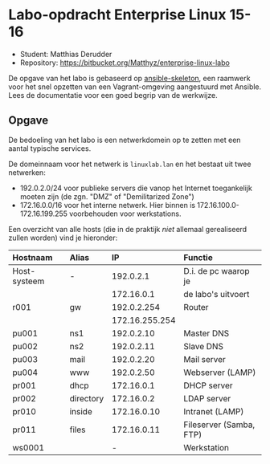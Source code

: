 # Labo-opdracht Enterprise Linux 15-16

- Student: Matthias Derudder
- Repository: https://bitbucket.org/Matthyz/enterprise-linux-labo

De opgave van het labo is gebaseerd op [ansible-skeleton](https://github.com/bertvv/ansible-skeleton), een raamwerk voor het snel opzetten van een Vagrant-omgeving aangestuurd met Ansible. Lees de documentatie voor een goed begrip van de werkwijze.

## Opgave

De bedoeling van het labo is een netwerkdomein op te zetten met een aantal typische services.

De domeinnaam voor het netwerk is `linuxlab.lan` en het bestaat uit twee netwerken:

- 192.0.2.0/24 voor publieke servers die vanop het Internet toegankelijk moeten zijn (de zgn. "DMZ" of "Demilitarized Zone")
- 172.16.0.0/16 voor het interne netwerk. Hier binnen is 172.16.100.0-172.16.199.255 voorbehouden voor werkstations.

Een overzicht van alle hosts (die in de praktijk *niet* allemaal gerealiseerd zullen worden) vind je hieronder:

| Hostnaam     | Alias     | IP             | Functie                 |
| :---         | :---      | :---           | :---                    |
| Host-systeem | -         | 192.0.2.1      | D.i. de pc waarop je    |
|              |           | 172.16.0.1     | de labo's uitvoert      |
| r001         | gw        | 192.0.2.254    | Router                  |
|              |           | 172.16.255.254 |                         |
| pu001        | ns1       | 192.0.2.10     | Master DNS              |
| pu002        | ns2       | 192.0.2.11     | Slave DNS               |
| pu003        | mail      | 192.0.2.20     | Mail server             |
| pu004        | www       | 192.0.2.50     | Webserver (LAMP)        |
| pr001        | dhcp      | 172.16.0.1     | DHCP server             |
| pr002        | directory | 172.16.0.2     | LDAP server             |
| pr010        | inside    | 172.16.0.10    | Intranet (LAMP)         |
| pr011        | files     | 172.16.0.11    | Fileserver (Samba, FTP) |
| ws0001       |           | -              | Werkstation             |